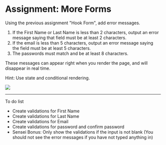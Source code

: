 <h1>Assignment: More Forms</h1>

<p>Using the previous assignment "Hook Form", add error messages.</p>
<ol>
<li>If the First Name or Last Name is less than 2 characters, output an error message saying that field must be at least 2 characters.</li>
<li>If the email is less than 5 characters, output an error message saying the field must be at least 5 characters.</li>
<li>The passwords must match and be at least 8 characters.</li>
</ol>
<p>These messages can appear right when you render the page, and will disappear in real time.</p>
<p>Hint: Use state and conditional rendering.</p>

<img src="https://github.com/alirabah93/Coding-Dojo/blob/master/MERN/react/more_forms/screenshots/pic.jpg"/>

<hr/>

<p>To do list</p>
<ul>
    <li>Create validations for First Name</li>
    <li>Create validations for Last Name</li>
    <li>Create validations for Email</li>
    <li>Create validations for password and confirm password</li>
    <li>Sensei Bonus: Only show the validations if the input is not blank (You should not see the error messages if you have not typed anything in)</li>
</ul>

